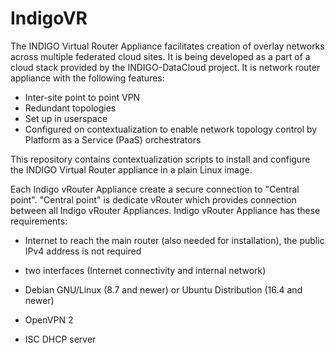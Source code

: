 # IndigoVR
The INDIGO Virtual Router Appliance facilitates creation of overlay networks across multiple federated cloud sites. It is being developed as a part of a cloud stack provided by the INDIGO-DataCloud project. It is network router appliance with the following features:

* Inter-site point to point VPN
* Redundant topologies
* Set up in userspace
* Configured on contextualization to enable network topology control by Platform as a Service (PaaS) orchestrators

This repository contains contextualization scripts to install and configure the INDIGO Virtual Router appliance in a plain Linux image.

Each Indigo vRouter Appliance create a secure connection to "Central point". "Central point" is dedicate vRouter which provides connection between all Indigo vRouter Appliances. Indigo vRouter Appliance has these requirements:

* Internet to reach the main router (also needed for installation), the public IPv4 address is not required
* two interfaces (Internet connectivity and internal network)

* Debian GNU/Linux (8.7 and newer) or Ubuntu Distribution (16.4 and newer)
* OpenVPN 2
* ISC DHCP server

